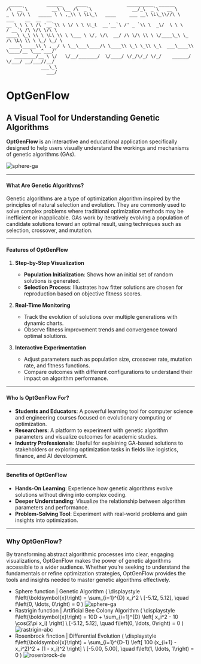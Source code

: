 ```text
 _____         ______     ____               __________  ______
/\  __`\         __\ \__ /\  _`\               __/_\  _`\   __ \
_ \ \/\ \   _____ \ \ ,_\\ \ \L\_\   ____     ___ __\ \L\_\\//\ \      ___    __  __  __
__ \ \ \ \ /\ '__`\\ \ \/ \ \ \L_L  __'__`\ /' _ `\\ \  _\/  \ \ \    / __`\ /\ \/\ \/\ \
____\ \_\ \\ \ \L\ \\ \ \___ \ \/, \/\  __/ /\ \/\ \\ \ \/____\_\ \_ /\ \L\ \\ \ \_/ \_/ \
 ____\_____\\ \ ,__/ \ \__\___\____/\ \____\\ \_\ \_\\ \_\  ___\____\\ \____/__ \___^___/'
   ________/__ \ \/   \/__/_______/  \/____/ \/_/\/_/ \/_/    ______/ \/___/ __/___//__/
             ___\_\
               ___/
```

# OptGenFlow

## A Visual Tool for Understanding Genetic Algorithms  

**OptGenFlow** is an interactive and educational application specifically designed to help users visually understand the workings and mechanisms of genetic algorithms (GAs). 

![sphere-ga](./image/SPHERE_GA.gif)

---

#### **What Are Genetic Algorithms?**

Genetic algorithms are a type of optimization algorithm inspired by the principles of natural selection and evolution. They are commonly used to solve complex problems where traditional optimization methods may be inefficient or inapplicable. GAs work by iteratively evolving a population of candidate solutions toward an optimal result, using techniques such as selection, crossover, and mutation.  

---

#### **Features of OptGenFlow**  

1. **Step-by-Step Visualization**  
   - **Population Initialization**: Shows how an initial set of random solutions is generated.  
   - **Selection Process**: Illustrates how fitter solutions are chosen for reproduction based on objective fitness scores.  

2. **Real-Time Monitoring**  
   - Track the evolution of solutions over multiple generations with dynamic charts.  
   - Observe fitness improvement trends and convergence toward optimal solutions.  

3. **Interactive Experimentation**  
   - Adjust parameters such as population size, crossover rate, mutation rate, and fitness functions.  
   - Compare outcomes with different configurations to understand their impact on algorithm performance.  

---

#### **Who Is OptGenFlow For?**  

- **Students and Educators**: A powerful learning tool for computer science and engineering courses focused on evolutionary computing or optimization.  
- **Researchers**: A platform to experiment with genetic algorithm parameters and visualize outcomes for academic studies.  
- **Industry Professionals**: Useful for explaining GA-based solutions to stakeholders or exploring optimization tasks in fields like logistics, finance, and AI development.  

---

#### **Benefits of OptGenFlow**  

- **Hands-On Learning**: Experience how genetic algorithms evolve solutions without diving into complex coding.  
- **Deeper Understanding**: Visualize the relationship between algorithm parameters and performance.  
- **Problem-Solving Tool**: Experiment with real-world problems and gain insights into  optimization.  

---

### **Why OptGenFlow?**  

By transforming abstract algorithmic processes into clear, engaging visualizations, OptGenFlow makes the power of genetic algorithms accessible to a wider audience. Whether you’re seeking to understand the fundamentals or refine optimization strategies, OptGenFlow provides the tools and insights needed to master genetic algorithms effectively.

- Sphere function | Genetic Algorithm
   \(
      \displaystyle f\left(\boldsymbol{x}\right)  = \sum_{i=1}^{D} x_i^2 \\
      [-5.12, 5.12], \quad f\left(0, \ldots, 0\right) = 0 
   \)
   ![sphere-ga](./image/SPHERE_GA.gif)
- Rastrigin function | Artificial Bee Colony Algorithm
   \(
      \displaystyle f\left(\boldsymbol{x}\right)  = 10D + \sum_{i=1}^{D} \left[ x_i^2 - 10 \cos(2\pi x_i) \right] \\
      [-5.12, 5.12], \quad f\left(0, \ldots, 0\right) = 0
   \)
   ![rastrigin-abc](./image/RASTRIGIN_ABC.gif)
- Rosenbrock finction | Differential Evolution
   \(
      \displaystyle f\left(\boldsymbol{x}\right)  = \sum_{i=1}^{D-1} \left[ 100 (x_{i+1} - x_i^2)^2 + (1 - x_i)^2 \right] \\
      [-5.00, 5.00], \quad f\left(1, \ldots, 1\right) = 0
   \)
   ![rosenbrock-de](./image/ROSENBROCK_DE.gif)
